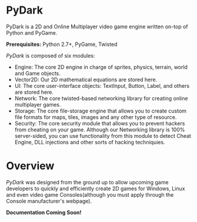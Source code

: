 PyDark
======

PyDark is a 2D and Online Multiplayer video game engine written on-top of Python and PyGame. 

**Prerequisites:** Python 2.7+, PyGame, Twisted

*PyDark* is composed of six modules:
- Engine: The core 2D engine in charge of sprites, physics, terrain, world and Game objects.
- Vector2D: Our 2D mathematical equations are stored here.
- UI: The core user-interface objects: TextInput, Button, Label, and others are stored here.
- Network: The core twisted-based networking library for creating online multiplayer games.
- Storage: The core file-storage engine that allows you to create custom file formats for maps, tiles, images and any other type of resource. 
- Security: The core security module that allows you to prevent hackers from cheating on your game. Although our Networking library is 100% server-sided, you can use functionality from this module to detect Cheat Engine, DLL injections and other sorts of hacking techniquies.

Overview
======
*PyDark* was designed from the ground up to allow upcoming game developers to quickly and efficiently create 2D games for Windows, Linux and even video game Consoles(although you must apply through the Console manufacturer's webpage).

**Documentation Coming Soon!**
